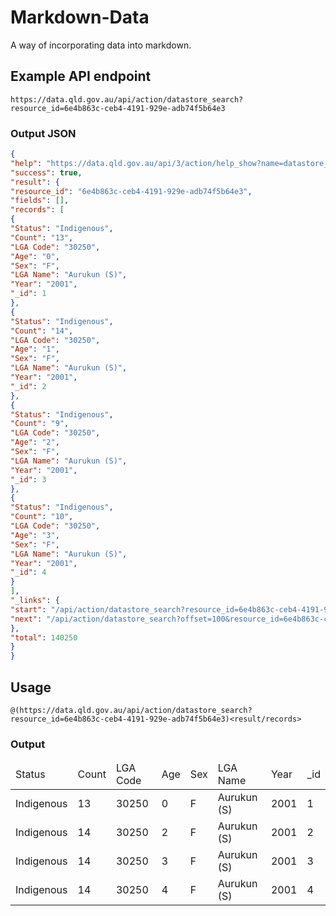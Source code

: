 # Markdown-Data
A way of incorporating data into markdown.

## Example API endpoint
```
https://data.qld.gov.au/api/action/datastore_search?resource_id=6e4b863c-ceb4-4191-929e-adb74f5b64e3
```
### Output JSON
```json
{
"help": "https://data.qld.gov.au/api/3/action/help_show?name=datastore_search",
"success": true,
"result": {
"resource_id": "6e4b863c-ceb4-4191-929e-adb74f5b64e3",
"fields": [],
"records": [
{
"Status": "Indigenous",
"Count": "13",
"LGA Code": "30250",
"Age": "0",
"Sex": "F",
"LGA Name": "Aurukun (S)",
"Year": "2001",
"_id": 1
},
{
"Status": "Indigenous",
"Count": "14",
"LGA Code": "30250",
"Age": "1",
"Sex": "F",
"LGA Name": "Aurukun (S)",
"Year": "2001",
"_id": 2
},
{
"Status": "Indigenous",
"Count": "9",
"LGA Code": "30250",
"Age": "2",
"Sex": "F",
"LGA Name": "Aurukun (S)",
"Year": "2001",
"_id": 3
},
{
"Status": "Indigenous",
"Count": "10",
"LGA Code": "30250",
"Age": "3",
"Sex": "F",
"LGA Name": "Aurukun (S)",
"Year": "2001",
"_id": 4
}
],
"_links": {
"start": "/api/action/datastore_search?resource_id=6e4b863c-ceb4-4191-929e-adb74f5b64e3",
"next": "/api/action/datastore_search?offset=100&resource_id=6e4b863c-ceb4-4191-929e-adb74f5b64e3"
},
"total": 140250
}
}
```
## Usage
```
@(https://data.qld.gov.au/api/action/datastore_search?resource_id=6e4b863c-ceb4-4191-929e-adb74f5b64e3)<result/records>
```
### Output
<table>
<thead>
<tr>
<td>Status</td>
<td>Count</td>
<td>LGA Code</td>
<td>Age</td>
<td>Sex</td>
<td>LGA Name</td>
<td>Year</td>
<td>_id</td>
</tr>
</thead>
<tbody>
<tr>
<td>Indigenous</td>
<td>13</td>
<td>30250</td>
<td>0</td>
<td>F</td>
<td>Aurukun (S)</td>
<td>2001</td>
<td>1</td>
</tr>

<tr>
<td>Indigenous</td>
<td>14</td>
<td>30250</td>
<td>2</td>
<td>F</td>
<td>Aurukun (S)</td>
<td>2001</td>
<td>2</td>
</tr>

<tr>
<td>Indigenous</td>
<td>14</td>
<td>30250</td>
<td>3</td>
<td>F</td>
<td>Aurukun (S)</td>
<td>2001</td>
<td>3</td>
</tr>

<tr>
<td>Indigenous</td>
<td>14</td>
<td>30250</td>
<td>4</td>
<td>F</td>
<td>Aurukun (S)</td>
<td>2001</td>
<td>4</td>
</tr>
</tbody>
</table>
